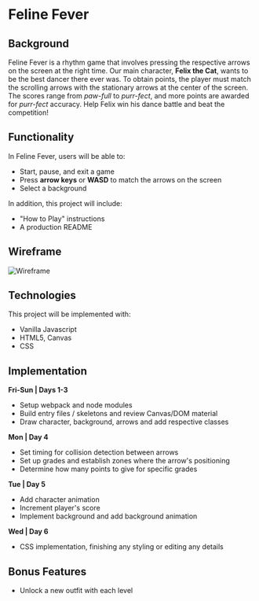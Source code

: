 # Feline Fever

## Background

Feline Fever is a rhythm game that involves pressing the respective arrows on the screen at the right time. Our main character, **Felix the Cat**, wants to be the best dancer there ever was. To obtain points, the player must match the scrolling arrows with the stationary arrows at the center of the screen. The scores range from *paw-full* to *purr-fect*, and more points are awarded for *purr-fect* accuracy. Help Felix win his dance battle and beat the competition!

## Functionality

In Feline Fever, users will be able to:

- Start, pause, and exit a game
- Press **arrow keys** or **WASD** to match the arrows on the screen
- Select a background

In addition, this project will include:

- "How to Play" instructions
- A production README

## Wireframe

![Wireframe](https://user-images.githubusercontent.com/78716708/136467909-075d46b3-f6ac-44db-93e6-81e94bc114a6.png)

## Technologies

This project will be implemented with:

- Vanilla Javascript
- HTML5, Canvas
- CSS

## Implementation

**Fri-Sun | Days 1-3**
- Setup webpack and node modules
- Build entry files / skeletons and review Canvas/DOM material
- Draw character, background, arrows and add respective classes

**Mon | Day 4**
- Set timing for collision detection between arrows
- Set up grades and establish zones where the arrow's positioning 
- Determine how many points to give for specific grades

**Tue | Day 5**
- Add character animation
- Increment player's score
- Implement background and add background animation

**Wed | Day 6**
- CSS implementation, finishing any styling or editing any details

## Bonus Features

- Unlock a new outfit with each level
